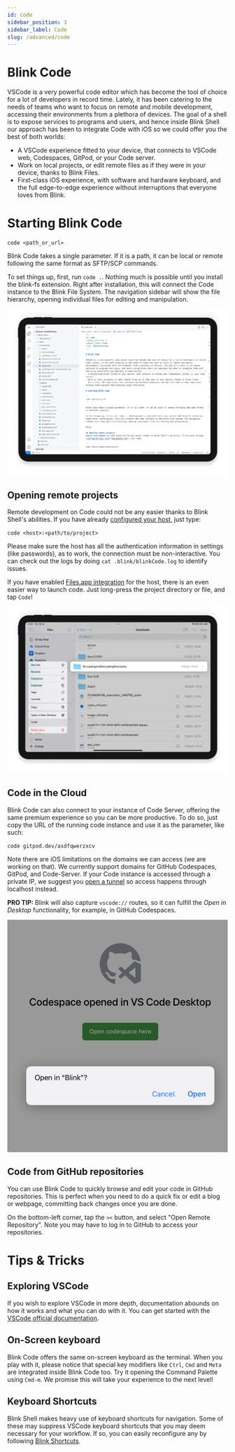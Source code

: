```yaml
---
id: code
sidebar_position: 3
sidebar_label: Code
slug: /advanced/code
---
```


# Blink Code

VSCode is a very powerful code editor which has become the tool of choice for a lot of developers in record time. Lately, it has been catering to the needs of teams who want to focus on remote and mobile development, accessing their environments from a plethora of devices. The goal of a shell is to expose services to programs and users, and hence inside Blink Shell our approach has been to integrate Code with iOS so we could offer you the best of both worlds:
- A VSCode experience fitted to your device, that connects to VSCode web, Codespaces, GitPod, or your Code server.
- Work on local projects, or edit remote files as if they were in your device, thanks to Blink Files.
- First-class iOS experience, with software and hardware keyboard, and the full edge-to-edge experience without interruptions that everyone loves from Blink.

# Starting Blink Code

```
code <path_or_url>
```

Blink Code takes a single parameter. If it is a path, it can be local or remote following the same format as SFTP/SCP commands.

To set things up, first, run `code .`. Nothing much is possible until you install the blink-fs extension. Right after installation, this will connect the Code instance to the Blink File System. The navigation sidebar will show the file hierarchy, opening individual files for editing and manipulation.

![img](code/code-general.png)

## Opening remote projects
Remote development on Code could not be any easier thanks to Blink Shell's abilities. If you have already [configured your host](basics/hosts.md), just type:

```
code <host>:<path/to/project>
```

Please make sure the host has all the authentication information in settings (like passwords), as to work, the connection must be non-interactive. You can check out the logs by doing `cat .blink/blinkCode.log` to identify issues.

If you have enabled [Files.app integration](advanced/files-app.md) for the host, there is an even easier way to launch code. Just long-press the project directory or file, and tap `Code`!

![img](code/code-filesapp.png)

## Code in the Cloud

Blink Code can also connect to your instance of Code Server, offering the same premium experience so you can be more productive. To do so, just copy the URL of the running code instance and use it as the parameter, like such:

```
code gitpod.dev/asdfqwerzxcv
```

Note there are iOS limitations on the domains we can access (we are working on that). We currently support domains for GitHub Codespaces, GitPod, and Code-Server. If your Code instance is accessed through a private IP, we suggest you [open a tunnel](advanced/advanced-ssh.md#tunnels) so access happens through localhost instead.

**PRO TIP:** Blink will also capture `vscode://` routes, so it can fulfill the *Open in Desktop* functionality, for example, in GitHub Codespaces.

![img](code/code-link.png)

## Code from GitHub repositories

You can use Blink Code to quickly browse and edit your code in GitHub repositories. This is perfect when you need to do a quick fix or edit a blog or webpage, committing back changes once you are done.

On the bottom-left corner, tap the `><` button, and select "Open Remote Repository". Note you may have to log in to GitHub to access your repositories.

# Tips & Tricks

## Exploring VSCode
If you wish to explore VSCode in more depth, documentation abounds on how it works and what you can do with it. You can get started with the [VSCode official documentation](https://code.visualstudio.com/docs).

## On-Screen keyboard
Blink Code offers the same on-screen keyboard as the terminal. When you play with it, please notice that special key modifiers like `Ctrl`, `Cmd` and `Meta` are integrated inside Blink Code too. Try it opening the Command Palette using `Cmd-m`. We promise this will take your experience to the next level! 

## Keyboard Shortcuts
Blink Shell makes heavy use of keyboard shortcuts for navigation. Some of these may suppress VSCode keyboard shortcuts that you may deem necessary for your workflow. If so, you can easily reconfigure any by following [Blink Shortcuts](basics/customize.md#blink-shortcuts).